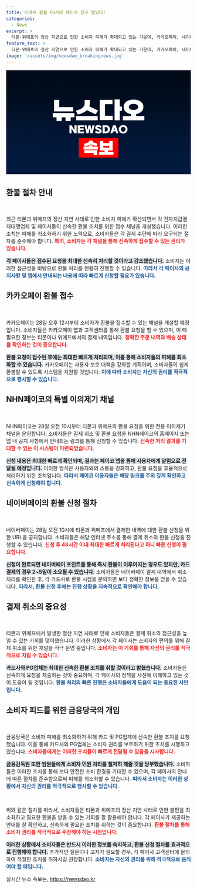 ```yaml
---
title: 티메프 환불 PG사와 페이사 창구 열었다!
categories:
  - News
excerpt: >
  티몬·위메프의 정산 지연으로 인한 소비자 피해가 확대되고 있는 가운데, 카카오페이, 네이버페이, NHN페이가 환불 접수 채널을 열고 신속한 처리를 약속했다. 28일부터 각 결제 플랫폼에서 접수 가능, 소비자들의 빠른 대응이 필수!
feature_text: >
  티몬·위메프의 정산 지연으로 인한 소비자 피해가 확대되고 있는 가운데, 카카오페이, 네이버페이, NHN페이가 환불 접수 채널을 열고 신속한 처리를 약속했다. 28일부터 각 결제 플랫폼에서 접수 가능, 소비자들의 빠른 대응이 필수!
image: '/assets/img/newsdao_breakingnews.jpg'
---
```


<p><img src="/assets/img/newsdao_breakingnews.jpg" alt="implanttips 속보" /></p>

<h2 data-ke-size="size26">환불 절차 안내</h2>

<p data-ke-size="size16">&nbsp;</p>

<p>최근 티몬과 위메프의 정산 지연 사태로 인한 소비자 피해가 확산되면서 각 전자지급결제대행업체 및 페이사들이 신속한 환불 조치를 위한 접수 채널을 개설했습니다. 이러한 조치는 피해를 최소화하기 위한 노력으로, 소비자들은 각 결제 수단에 따라 요구되는 절차를 준수해야 합니다. <b><span style="color: #ee2323;">특히, 소비자는 각 채널을 통해 신속하게 접수할 수 있는 권리가 있습니다.</span></b> </p>

<p><b><span style="background-color: #21538527;">각 페이사들은 접수된 요청을 최대한 신속히 처리할 것이라고 강조했습니다.</span></b> 소비자는 이러한 접근성을 바탕으로 환불 처리를 원활히 진행할 수 있습니다. <b><span style="color: #1a5490;">따라서 각 페이사의 공지사항 및 앱에서 안내되는 내용에 따라 빠르게 신청할 필요가 있습니다.</span></b></p>

<h2 data-ke-size="size26">카카오페이 환불 접수</h2>

<p data-ke-size="size16">&nbsp;</p>

<p>카카오페이는 28일 오후 12시부터 소비자가 환불을 접수할 수 있는 채널을 개설할 예정입니다. 소비자들은 카카오페이 앱과 고객센터를 통해 환불 요청을 할 수 있으며, 이 때 필요한 정보는 티몬이나 위메프에서의 결제 내역입니다. <b><span style="color: #ee2323;">정확한 주문 내역과 배송 상태를 확인하는 것이 중요합니다.</span></b> </p>

<p><b><span style="background-color: #21538527;">환불 요청이 접수된 후에는 최대한 빠르게 처리되며, 이를 통해 소비자들의 피해를 최소화할 수 있습니다.</span></b> 카카오페이는 사용자 보호 대책을 강화할 계획이며, 소비자들이 쉽게 환불할 수 있도록 시스템을 지원할 것입니다. <b><span style="color: #1a5490;">이에 따라 소비자는 자신의 권리를 적극적으로 행사할 수 있습니다.</span></b></p>

<h2 data-ke-size="size26">NHN페이코의 특별 이의제기 채널</h2>

<p data-ke-size="size16">&nbsp;</p>

<p>NHN페이코는 28일 오전 10시부터 티몬과 위메프의 환불 요청을 위한 전용 이의제기 채널을 운영합니다. 소비자들은 결제 취소 및 환불 요청을 NHN페이코의 홈페이지 또는 앱 내 공지 사항에서 안내되는 링크를 통해 신청할 수 있습니다. <b><span style="color: #ee2323;">신속한 처리 결과를 기대할 수 있는 이 시스템이 마련되었습니다.</span></b> </p>

<p><b><span style="background-color: #21538527;">신청 내용은 최대한 빠르게 확인되며, 결과는 페이코 앱을 통해 사용자에게 알림으로 전달될 예정입니다.</span></b> 이러한 방식은 사용자와의 소통을 강화하고, 환불 요청을 효율적으로 처리하기 위한 조치입니다. <b><span style="color: #1a5490;">따라서 페이코 이용자들은 해당 링크를 주의 깊게 확인하고 신속하게 신청해야 합니다.</span></b></p>

<h2 data-ke-size="size26">네이버페이의 환불 신청 절차</h2>

<p data-ke-size="size16">&nbsp;</p>

<p>네이버페이는 28일 오전 10시에 티몬과 위메프에서 결제한 내역에 대한 환불 신청을 위한 URL을 공지합니다. 소비자들은 해당 인터넷 주소를 통해 결제 취소와 환불 신청을 진행할 수 있습니다. <b><span style="color: #ee2323;">신청 후 48시간 이내 최대한 빠르게 처리된다고 하니 빠른 신청이 필요합니다.</span></b> </p>

<p><b><span style="background-color: #21538527;">신청이 완료되면 네이버페이 포인트를 통해 즉시 환불이 이루어지는 경우도 있지만, 카드 결제의 경우 2~5일이 소요될 수 있습니다.</span></b> 소비자들은 네이버페이 결제 내역에서 취소 처리를 확인한 후, 각 카드사로 환불 시점을 문의하면 보다 정확한 정보를 얻을 수 있습니다. <b><span style="color: #1a5490;">따라서, 환불 신청 후에는 진행 상황을 지속적으로 확인해야 합니다.</span></b></p>

<h2 data-ke-size="size26">결제 취소의 중요성</h2>

<p data-ke-size="size16">&nbsp;</p>

<p>티몬과 위메프에서 발생한 정산 지연 사태로 인해 소비자들은 결제 취소의 접근성을 높일 수 있는 기회를 맞이했습니다. 이러한 상황에서 각 페이사는 소비자의 편의를 위해 결제 취소를 위한 채널을 적극 운영 중입니다. <b><span style="color: #ee2323;">소비자는 이 기회를 통해 자신의 권리를 적극적으로 지킬 수 있습니다.</span></b></p>

<p><b><span style="background-color: #21538527;">카드사와 PG업체는 최대한 신속한 환불 조치를 취할 것이라고 밝혔습니다.</span></b> 소비자들은 신속하게 요청을 제출하는 것이 중요하며, 각 페이사의 정책을 사전에 이해하고 있는 것이 도움이 될 것입니다. <b><span style="color: #1a5490;">환불 처리의 빠른 진행은 소비자들에게 도움이 되는 중요한 사안입니다.</span></b></p>

<h2 data-ke-size="size26">소비자 피드를 위한 금융당국의 개입</h2>

<p data-ke-size="size16">&nbsp;</p>

<p>금융당국은 소비자 피해를 최소화하기 위해 카드 및 PG업계에 신속한 환불 조치를 요청했습니다. 이를 통해 카드사와 PG업체는 소비자 권리를 보호하기 위한 조치를 시행하고 있습니다. <b><span style="color: #ee2323;">소비자들에게는 이러한 조치들이 빠르게 전달될 수 있음을 시사합니다.</span></b></p>

<p><b><span style="background-color: #21538527;">금융감독원 또한 임원들에게 소비자 민원 처리를 철저히 해줄 것을 당부했습니다.</span></b> 소비자들은 이러한 조치를 통해 보다 안전한 소비 환경을 기대할 수 있으며, 각 페이사의 안내에 따른 절차를 준수함으로써 피해를 최소화할 수 있습니다. <b><span style="color: #1a5490;">따라서 소비자는 이러한 상황에서 자신의 권리를 적극적으로 행사할 수 있습니다.</span></b></p>

<p data-ke-size="size16">&nbsp;</p>

<p>위와 같은 절차를 따라서, 소비자들은 티몬과 위메프의 정산 지연 사태로 인한 불편을 최소화하고 필요한 환불을 받을 수 있는 기회를 잘 활용해야 합니다. 각 페이사가 제공하는 안내를 잘 확인하고, 신속하게 필요한 조치를 취하는 것이 중요합니다. <b><span style="color: #ee2323;">환불 절차를 통해 소비자 권리를 적극적으로 주장해야 하는 시점입니다.</span></b> </p>

<p><b><span style="background-color: #21538527;">이러한 상황에서 소비자들은 반드시 이러한 정보를 숙지하고, 환불 신청 절차를 효과적으로 진행해야 합니다.</span></b> 추가적인 질문이나 고지가 필요할 경우, 각 페이사 고객센터에 문의하여 적절한 조치를 취하시길 권장합니다. <b><span style="color: #1a5490;">소비자는 자신의 권리를 위해 적극적으로 움직여야 할 때입니다.</span></b></p>
실시간 뉴스 속보는, <a href="https://newsdao.kr" rel="dofollow">https://newsdao.kr</a>


